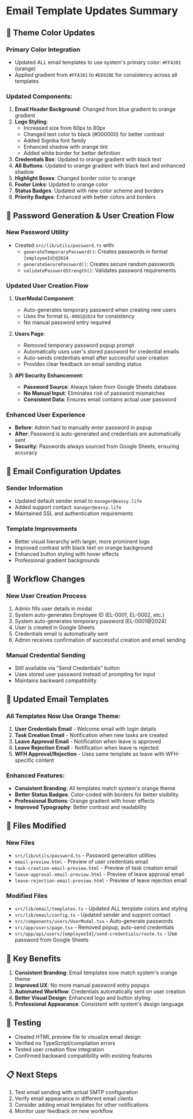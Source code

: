 # Email Template Updates Summary

## 🎨 **Theme Color Updates**

### **Primary Color Integration**

- Updated ALL email templates to use system's primary color: `#FFA301` (orange)
- Applied gradient from `#FFA301` to `#E6920E` for consistency across all templates

### **Updated Components:**

1. **Email Header Background**: Changed from blue gradient to orange gradient
2. **Logo Styling**:
   - Increased size from 60px to 80px
   - Changed text color to black (#000000) for better contrast
   - Added Signika font family
   - Enhanced shadow with orange tint
   - Added white border for better definition
3. **Credentials Box**: Updated to orange gradient with black text
4. **All Buttons**: Updated to orange gradient with black text and enhanced shadow
5. **Highlight Boxes**: Changed border color to orange
6. **Footer Links**: Updated to orange color
7. **Status Badges**: Updated with new color scheme and borders
8. **Priority Badges**: Enhanced with better colors and borders

## 🔐 **Password Generation & User Creation Flow**

### **New Password Utility**

- Created `src/lib/utils/password.ts` with:
  - `generateTemporaryPassword()`: Creates passwords in format `{employeeId}@2024`
  - `generateSecurePassword()`: Creates secure random passwords
  - `validatePasswordStrength()`: Validates password requirements

### **Updated User Creation Flow**

1. **UserModal Component**:

   - Auto-generates temporary password when creating new users
   - Uses the format `EL-0001@2024` for consistency
   - No manual password entry required

2. **Users Page**:

   - Removed temporary password popup prompt
   - Automatically uses user's stored password for credential emails
   - Auto-sends credentials email after successful user creation
   - Provides clear feedback on email sending status

3. **API Security Enhancement**:
   - **Password Source**: Always taken from Google Sheets database
   - **No Manual Input**: Eliminates risk of password mismatches
   - **Consistent Data**: Ensures email contains actual user password

### **Enhanced User Experience**

- **Before**: Admin had to manually enter password in popup
- **After**: Password is auto-generated and credentials are automatically sent
- **Security**: Passwords always sourced from Google Sheets, ensuring accuracy

## 📧 **Email Configuration Updates**

### **Sender Information**

- Updated default sender email to `manager@eassy.life`
- Added support contact: `manager@eassy.life`
- Maintained SSL and authentication requirements

### **Template Improvements**

- Better visual hierarchy with larger, more prominent logo
- Improved contrast with black text on orange background
- Enhanced button styling with hover effects
- Professional gradient backgrounds

## 🔄 **Workflow Changes**

### **New User Creation Process**

1. Admin fills user details in modal
2. System auto-generates Employee ID (EL-0001, EL-0002, etc.)
3. System auto-generates temporary password (EL-0001@2024)
4. User is created in Google Sheets
5. Credentials email is automatically sent
6. Admin receives confirmation of successful creation and email sending

### **Manual Credential Sending**

- Still available via "Send Credentials" button
- Uses stored user password instead of prompting for input
- Maintains backward compatibility

## 📧 **Updated Email Templates**

### **All Templates Now Use Orange Theme:**

1. **User Credentials Email** - Welcome email with login details
2. **Task Creation Email** - Notification when new tasks are created
3. **Leave Approval Email** - Notification when leave is approved
4. **Leave Rejection Email** - Notification when leave is rejected
5. **WFH Approval/Rejection** - Uses same template as leave with WFH-specific content

### **Enhanced Features:**

- **Consistent Branding**: All templates match system's orange theme
- **Better Status Badges**: Color-coded with borders for better visibility
- **Professional Buttons**: Orange gradient with hover effects
- **Improved Typography**: Better contrast and readability

## 📁 **Files Modified**

### **New Files**

- `src/lib/utils/password.ts` - Password generation utilities
- `email-preview.html` - Preview of user credentials email
- `task-creation-email-preview.html` - Preview of task creation email
- `leave-approval-email-preview.html` - Preview of leave approval email
- `leave-rejection-email-preview.html` - Preview of leave rejection email

### **Modified Files**

- `src/lib/email/templates.ts` - Updated ALL template colors and styling
- `src/lib/email/config.ts` - Updated sender and support contact
- `src/components/users/UserModal.tsx` - Auto-generate passwords
- `src/app/users/page.tsx` - Removed popup, auto-send credentials
- `src/app/api/users/[employeeId]/send-credentials/route.ts` - Use password from Google Sheets

## 🎯 **Key Benefits**

1. **Consistent Branding**: Email templates now match system's orange theme
2. **Improved UX**: No more manual password entry popups
3. **Automated Workflow**: Credentials automatically sent on user creation
4. **Better Visual Design**: Enhanced logo and button styling
5. **Professional Appearance**: Consistent with system's design language

## 🧪 **Testing**

- Created HTML preview file to visualize email design
- Verified no TypeScript/compilation errors
- Tested user creation flow integration
- Confirmed backward compatibility with existing features

## 📋 **Next Steps**

1. Test email sending with actual SMTP configuration
2. Verify email appearance in different email clients
3. Consider adding email templates for other notifications
4. Monitor user feedback on new workflow
